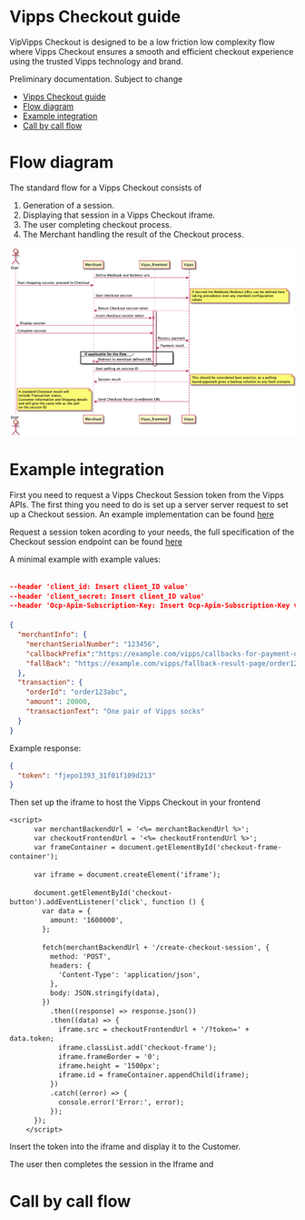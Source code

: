 # Vipps Checkout guide

VipVipps Checkout is designed to be a low friction low complexity flow where Vipps Checkout ensures a smooth and efficient checkout experience using the trusted Vipps technology and brand.

Preliminary documentation. Subject to change

- [Vipps Checkout guide](#vipps-checkout-guide)
- [Flow diagram](#flow-diagram)
- [Example integration](#example-integration)
- [Call by call flow](#call-by-call-flow)

# Flow diagram

The standard flow for a Vipps Checkout consists of

1. Generation of a session.
2. Displaying that session in a Vipps Checkout iframe.
3. The user completing checkout process.
4. The Merchant handling the result of the Checkout process.

![Checkout flow](resources/standard_flow.png)


# Example integration

First you need to request a Vipps Checkout Session token from the Vipps APIs. The first thing you need to do is set up a server server request to set up a Checkout session. An example implementation can be found [here](www.example.com) 

Request a session token acording to your needs, the full specification of the Checkout session endpoint can be found [here](https://fantastic-fiesta-211ff2ad.pages.github.io/#/Checkout/get_Checkout)

A minimal example with example values:

```json

--header 'client_id: Insert client_ID value' 
--header 'client_secret: Insert client_ID value' 
--header 'Ocp-Apim-Subscription-Key: Insert Ocp-Apim-Subscription-Key value' 

{
  "merchantInfo": {
    "merchantSerialNumber": "123456",
    "callbackPrefix":"https://example.com/vipps/callbacks-for-payment-update",
    "fallBack": "https://example.com/vipps/fallback-result-page/order123abc"
  },
  "transaction": {
    "orderId": "order123abc",
    "amount": 20000,
    "transactionText": "One pair of Vipps socks"
  }
}
```

Example response:

```json
{
  "token": "fjepo1393_31f01f109d213"
}
```


Then set up the iframe to host the Vipps Checkout in your frontend

```
<script>
      var merchantBackendUrl = '<%= merchantBackendUrl %>';
      var checkoutFrontendUrl = '<%= checkoutFrontendUrl %>';
      var frameContainer = document.getElementById('checkout-frame-container');

      var iframe = document.createElement('iframe');

      document.getElementById('checkout-button').addEventListener('click', function () {
        var data = {
          amount: '1600000',
        };

        fetch(merchantBackendUrl + '/create-checkout-session', {
          method: 'POST',
          headers: {
            'Content-Type': 'application/json',
          },
          body: JSON.stringify(data),
        })
          .then((response) => response.json())
          .then((data) => {
            iframe.src = checkoutFrontendUrl + '/?token=' + data.token;
            iframe.classList.add('checkout-frame');
            iframe.frameBorder = '0';
            iframe.height = '1500px';
            iframe.id = frameContainer.appendChild(iframe);
          })
          .catch((error) => {
            console.error('Error:', error);
          });
      });
    </script>
```

Insert the token into the iframe and display it to the Customer. 

The user then completes the session in the Iframe and 

# Call by call flow